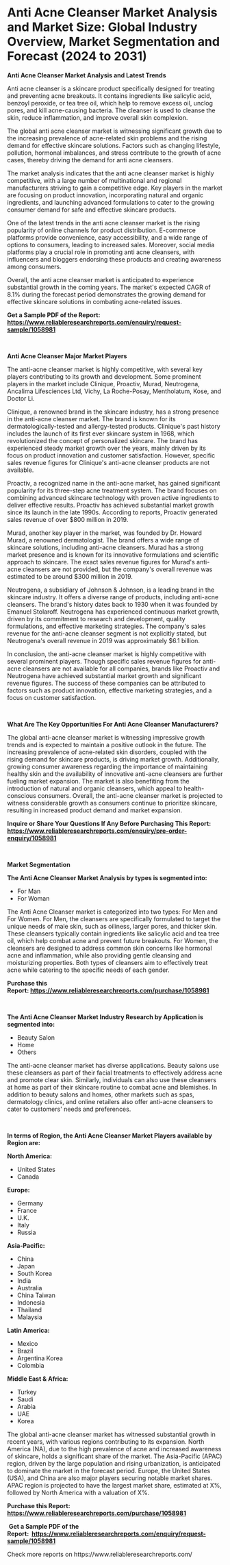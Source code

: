 <p><h1>Anti Acne Cleanser Market Analysis and Market Size: Global Industry Overview, Market Segmentation and Forecast (2024 to 2031)</h1></p><p><strong>Anti Acne Cleanser Market Analysis and Latest Trends</strong></p>
<p><p>Anti acne cleanser is a skincare product specifically designed for treating and preventing acne breakouts. It contains ingredients like salicylic acid, benzoyl peroxide, or tea tree oil, which help to remove excess oil, unclog pores, and kill acne-causing bacteria. The cleanser is used to cleanse the skin, reduce inflammation, and improve overall skin complexion.</p><p>The global anti acne cleanser market is witnessing significant growth due to the increasing prevalence of acne-related skin problems and the rising demand for effective skincare solutions. Factors such as changing lifestyle, pollution, hormonal imbalances, and stress contribute to the growth of acne cases, thereby driving the demand for anti acne cleansers.</p><p>The market analysis indicates that the anti acne cleanser market is highly competitive, with a large number of multinational and regional manufacturers striving to gain a competitive edge. Key players in the market are focusing on product innovation, incorporating natural and organic ingredients, and launching advanced formulations to cater to the growing consumer demand for safe and effective skincare products.</p><p>One of the latest trends in the anti acne cleanser market is the rising popularity of online channels for product distribution. E-commerce platforms provide convenience, easy accessibility, and a wide range of options to consumers, leading to increased sales. Moreover, social media platforms play a crucial role in promoting anti acne cleansers, with influencers and bloggers endorsing these products and creating awareness among consumers.</p><p>Overall, the anti acne cleanser market is anticipated to experience substantial growth in the coming years. The market's expected CAGR of 8.1% during the forecast period demonstrates the growing demand for effective skincare solutions in combating acne-related issues.</p></p>
<p><strong>Get a Sample PDF of the Report:&nbsp; <a href="https://www.reliableresearchreports.com/enquiry/request-sample/1058981">https://www.reliableresearchreports.com/enquiry/request-sample/1058981</a></strong></p>
<p>&nbsp;</p>
<p><strong>Anti Acne Cleanser Major Market Players</strong></p>
<p><p>The anti-acne cleanser market is highly competitive, with several key players contributing to its growth and development. Some prominent players in the market include Clinique, Proactiv, Murad, Neutrogena, Ancalima Lifesciences Ltd, Vichy, La Roche-Posay, Mentholatum, Kose, and Doctor Li.</p><p>Clinique, a renowned brand in the skincare industry, has a strong presence in the anti-acne cleanser market. The brand is known for its dermatologically-tested and allergy-tested products. Clinique's past history includes the launch of its first ever skincare system in 1968, which revolutionized the concept of personalized skincare. The brand has experienced steady market growth over the years, mainly driven by its focus on product innovation and customer satisfaction. However, specific sales revenue figures for Clinique's anti-acne cleanser products are not available.</p><p>Proactiv, a recognized name in the anti-acne market, has gained significant popularity for its three-step acne treatment system. The brand focuses on combining advanced skincare technology with proven active ingredients to deliver effective results. Proactiv has achieved substantial market growth since its launch in the late 1990s. According to reports, Proactiv generated sales revenue of over $800 million in 2019.</p><p>Murad, another key player in the market, was founded by Dr. Howard Murad, a renowned dermatologist. The brand offers a wide range of skincare solutions, including anti-acne cleansers. Murad has a strong market presence and is known for its innovative formulations and scientific approach to skincare. The exact sales revenue figures for Murad's anti-acne cleansers are not provided, but the company's overall revenue was estimated to be around $300 million in 2019.</p><p>Neutrogena, a subsidiary of Johnson & Johnson, is a leading brand in the skincare industry. It offers a diverse range of products, including anti-acne cleansers. The brand's history dates back to 1930 when it was founded by Emanuel Stolaroff. Neutrogena has experienced continuous market growth, driven by its commitment to research and development, quality formulations, and effective marketing strategies. The company's sales revenue for the anti-acne cleanser segment is not explicitly stated, but Neutrogena's overall revenue in 2019 was approximately $6.1 billion.</p><p>In conclusion, the anti-acne cleanser market is highly competitive with several prominent players. Though specific sales revenue figures for anti-acne cleansers are not available for all companies, brands like Proactiv and Neutrogena have achieved substantial market growth and significant revenue figures. The success of these companies can be attributed to factors such as product innovation, effective marketing strategies, and a focus on customer satisfaction.</p></p>
<p>&nbsp;</p>
<p><strong>What Are The Key Opportunities For Anti Acne Cleanser Manufacturers?</strong></p>
<p><p>The global anti-acne cleanser market is witnessing impressive growth trends and is expected to maintain a positive outlook in the future. The increasing prevalence of acne-related skin disorders, coupled with the rising demand for skincare products, is driving market growth. Additionally, growing consumer awareness regarding the importance of maintaining healthy skin and the availability of innovative anti-acne cleansers are further fueling market expansion. The market is also benefiting from the introduction of natural and organic cleansers, which appeal to health-conscious consumers. Overall, the anti-acne cleanser market is projected to witness considerable growth as consumers continue to prioritize skincare, resulting in increased product demand and market expansion.</p></p>
<p><strong>Inquire or Share Your Questions If Any Before Purchasing This Report: <a href="https://www.reliableresearchreports.com/enquiry/pre-order-enquiry/1058981">https://www.reliableresearchreports.com/enquiry/pre-order-enquiry/1058981</a></strong></p>
<p>&nbsp;</p>
<p><strong>Market Segmentation</strong></p>
<p><strong>The Anti Acne Cleanser Market Analysis by types is segmented into:</strong></p>
<p><ul><li>For Man</li><li>For Woman</li></ul></p>
<p><p>The Anti Acne Cleanser market is categorized into two types: For Men and For Women. For Men, the cleansers are specifically formulated to target the unique needs of male skin, such as oiliness, larger pores, and thicker skin. These cleansers typically contain ingredients like salicylic acid and tea tree oil, which help combat acne and prevent future breakouts. For Women, the cleansers are designed to address common skin concerns like hormonal acne and inflammation, while also providing gentle cleansing and moisturizing properties. Both types of cleansers aim to effectively treat acne while catering to the specific needs of each gender.</p></p>
<p><strong>Purchase this Report:&nbsp;<a href="https://www.reliableresearchreports.com/purchase/1058981">https://www.reliableresearchreports.com/purchase/1058981</a></strong></p>
<p>&nbsp;</p>
<p><strong>The Anti Acne Cleanser Market Industry Research by Application is segmented into:</strong></p>
<p><ul><li>Beauty Salon</li><li>Home</li><li>Others</li></ul></p>
<p><p>The anti-acne cleanser market has diverse applications. Beauty salons use these cleansers as part of their facial treatments to effectively address acne and promote clear skin. Similarly, individuals can also use these cleansers at home as part of their skincare routine to combat acne and blemishes. In addition to beauty salons and homes, other markets such as spas, dermatology clinics, and online retailers also offer anti-acne cleansers to cater to customers' needs and preferences.</p></p>
<p>&nbsp;</p>
<p><strong>In terms of Region, the Anti Acne Cleanser Market Players available by Region are:</strong></p>
<p>
    <p> <strong> North America: </strong>
        <ul>
            <li>United States</li>
            <li>Canada</li>
        </ul>
        </p> 
    <p> <strong> Europe: </strong>
        <ul>
            <li>Germany</li>
            <li>France</li>
            <li>U.K.</li>
            <li>Italy</li>
            <li>Russia</li>
        </ul>
        </p> 
    <p> <strong> Asia-Pacific: </strong>
        <ul>
            <li>China</li>
            <li>Japan</li>
            <li>South Korea</li>
            <li>India</li>
            <li>Australia</li>
            <li>China Taiwan</li>
            <li>Indonesia</li>
            <li>Thailand</li>
            <li>Malaysia</li>
        </ul>
        </p> 
    <p> <strong> Latin America: </strong>
        <ul>
            <li>Mexico</li>
            <li>Brazil</li>
            <li>Argentina Korea</li>
            <li>Colombia</li>
        </ul>
        </p> 
    <p> <strong> Middle East & Africa: </strong>
        <ul>
            <li>Turkey</li>
            <li>Saudi</li>
            <li>Arabia</li>
            <li>UAE</li>
            <li>Korea</li>
        </ul>
    </p>
    </p>
<p><p>The global anti-acne cleanser market has witnessed substantial growth in recent years, with various regions contributing to its expansion. North America (NA), due to the high prevalence of acne and increased awareness of skincare, holds a significant share of the market. The Asia-Pacific (APAC) region, driven by the large population and rising urbanization, is anticipated to dominate the market in the forecast period. Europe, the United States (USA), and China are also major players securing notable market shares. APAC region is projected to have the largest market share, estimated at X%, followed by North America with a valuation of X%.</p></p>
<p><strong>Purchase this Report: <a href="https://www.reliableresearchreports.com/purchase/1058981">https://www.reliableresearchreports.com/purchase/1058981</a></strong></p>
<p>&nbsp;<strong>Get a Sample PDF of the Report:&nbsp;&nbsp;<a href="https://www.reliableresearchreports.com/enquiry/request-sample/1058981">https://www.reliableresearchreports.com/enquiry/request-sample/1058981</a></strong></p>
<p><strong></strong></p>
<p>Check more reports on https://www.reliableresearchreports.com/</p>